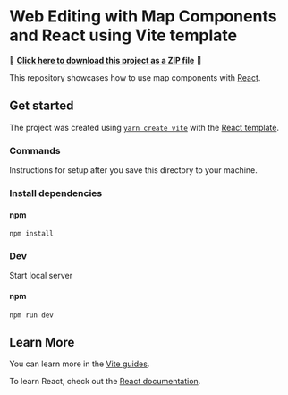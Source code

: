 # Web Editing with Map Components and React using Vite template

📁 **[Click here to download this project as a ZIP file](https://github.com/banuelosj/DevSummit-presentation/blob/main/2025/preset-templates-web-editing-react-map-components/preset-templates-web-editing-react-map-components.zip)** 📁

This repository showcases how to use map components with [React](https://react.dev/).

## Get started

The project was created using [`yarn create vite`](https://vitejs.dev/guide/#scaffolding-your-first-vite-project) with the [React template](https://github.com/vitejs/vite/tree/main/packages/create-vite/template-react).

### Commands

Instructions for setup after you save this directory to your machine.

### Install dependencies

#### npm

```
npm install
```

### Dev

Start local server

#### npm

```
npm run dev
```

## Learn More

You can learn more in the [Vite guides](https://vitejs.dev/guide/).

To learn React, check out the [React documentation](https://react.dev/).

